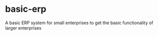 # basic-erp
A basic ERP system for small enterprises to get the basic functionality of larger enterprises
